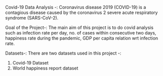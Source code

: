 Covid-19 Data Analysis -:
Coronavirus disease 2019 (COVID-19) is a contagious disease caused by the coronavirus 2 severe acute respiratory syndrome (SARS-CoV-2).

Goal of the Project-:
The main aim of this project is to do covid analysis such as infection rate per day, no. of cases within consecutive two days, happiness rate during the pandemic, GDP per capita relation wrt infection rate.

Datasets-:
There are two datasets used in this project -:
1) Covid-19 Dataset
2) World happiness report dataset
